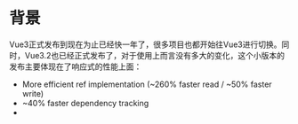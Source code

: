 # 背景

Vue3正式发布到现在为止已经快一年了，很多项目也都开始往Vue3进行切换。同时，Vue3.2也已经正式发布了，对于使用上而言没有多大的变化，这个小版本的发布主要体现在了响应式的性能上面：

- More efficient ref implementation (~260% faster read / ~50% faster write)
- ~40% faster dependency tracking
- 






